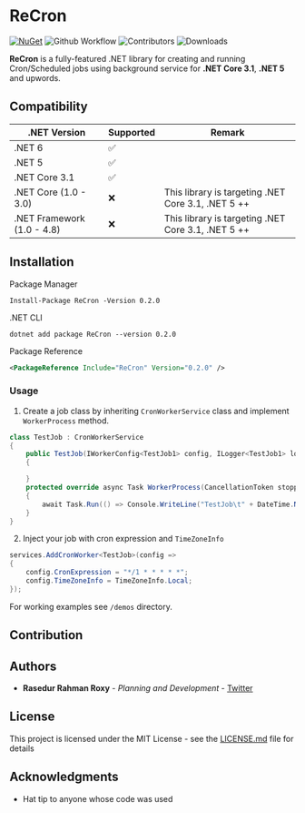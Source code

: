 # ReCron
[![NuGet](https://img.shields.io/nuget/v/ReCron.svg)](https://www.nuget.org/packages/ReCron)
![Github Workflow](https://img.shields.io/github/workflow/status/hard-rox/recron/nuget%20publish)
![Contributors](https://img.shields.io/github/contributors/hard-rox/recron)
![Downloads](https://img.shields.io/nuget/dt/ReCron)

**ReCron** is a fully-featured .NET library for creating and running Cron/Scheduled jobs using background service for **.NET Core 3.1**, **.NET 5** and upwords.

## Compatibility

|.NET Version|Supported|Remark|
|------------|---------|------|
|.NET 6|✅||
|.NET 5|✅||
|.NET Core 3.1|✅||
|.NET Core (1.0 - 3.0)|❌|This library is targeting .NET Core 3.1, .NET 5 ++
|.NET Framework (1.0 - 4.8)|❌|This library is targeting .NET Core 3.1, .NET 5 ++

## Installation

Package Manager
```PM
Install-Package ReCron -Version 0.2.0
```
.NET CLI
```
dotnet add package ReCron --version 0.2.0
```
Package Reference 
```xml
<PackageReference Include="ReCron" Version="0.2.0" />
```

### Usage

1. Create a job class by inheriting ```CronWorkerService``` class and implement ```WorkerProcess``` method.
```C#
class TestJob : CronWorkerService
{
    public TestJob(IWorkerConfig<TestJob1> config, ILogger<TestJob1> logger) : base(config.CronExpression, TimeZoneInfo.Local)
    {

    }
    protected override async Task WorkerProcess(CancellationToken stoppingToken)
    {
        await Task.Run(() => Console.WriteLine("TestJob\t" + DateTime.Now.ToString()));
    }
}
```
2. Inject your job with cron expression and ```TimeZoneInfo```
```C#
services.AddCronWorker<TestJob>(config =>
{
    config.CronExpression = "*/1 * * * * *";
    config.TimeZoneInfo = TimeZoneInfo.Local;
});
```
For working examples see ```/demos``` directory.


## Contribution

## Authors

* **Rasedur Rahman Roxy** - *Planning and Development* - [Twitter](https://twitter.com/roxyxmw?lang=en)

## License

This project is licensed under the MIT License - see the [LICENSE.md](LICENSE.md) file for details

## Acknowledgments

* Hat tip to anyone whose code was used

